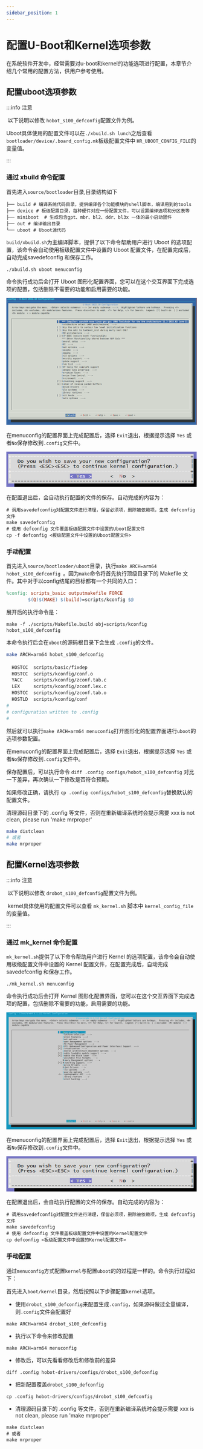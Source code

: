 ```yaml
---
sidebar_position: 1
---
```


# 配置U-Boot和Kernel选项参数

在系统软件开发中，经常需要对u-boot和kernel的功能选项进行配置，本章节介绍几个常用的配置方法，供用户参考使用。

## 配置uboot选项参数

:::info 注意

​	以下说明以修改 `hobot_s100_defconfig`配置文件为例。

​	Uboot具体使用的配置文件可以在`./xbuild.sh lunch`之后查看`bootloader/device/.board_config.mk`板级配置文件中 `HR_UBOOT_CONFIG_FILE`的变量值。

:::

### 通过 xbuild 命令配置

首先进入`source/bootloader`目录,目录结构如下

```
├── build # 编译系统代码目录，提供编译各个功能模块的shell脚本，编译用到的tools
├── device # 板级配置目录，每种硬件对应一份配置文件，可以设置编译选项和分区表等
├── miniboot  # 生成包含gpt、mbr、bl2、ddr、bl3x 一体的最小启动固件
├── out # 编译输出目录
└── uboot # Uboot源代码
```

`build/xbuild.sh`为主编译脚本，提供了以下命令帮助用户进行 Uboot 的选项配置，该命令会自动使用板级配置文件中设置的 Uboot 配置文件，在配置完成后，自动完成savedefconfig 和保存工作。
```
./xbuild.sh uboot menuconfig
```

命令执行成功后会打开 Uboot 图形化配置界面，您可以在这个交互界面下完成选项的配置，包括删除不需要的功能和启用需要的功能。

![image-20220518111319607](../../../../static/img/07_Advanced_development/02_linux_development/driver_development_x5/screenshot-20241120-201418.png)

在menuconfig的配置界面上完成配置后，选择 `Exit`退出，根据提示选择 `Yes` 或者`No`保存修改到`.config`文件中。

![image-20220518111506018](../../../../static/img/07_Advanced_development/02_linux_development/driver_development/image-20220518111506018.png)

在配置退出后，会自动执行配置的文件的保存。自动完成的内容为：

```
# 调用savedefconfig对配置文件进行清理，保留必须项，删除被依赖项，生成 defconfig 文件
make savedefconfig
# 使用 defconfig 文件覆盖板级配置文件中设置的Uboot配置文件
cp -f defconfig <板级配置文件中设置的Uboot配置文件>
```

### 手动配置

首先进入`source/bootloader/uboot`目录，执行`make ARCH=arm64 hobot_s100_defconfig `。因为`make`命令将首先执行顶级目录下的 Makefile 文件。其中对于以config结尾的目标都有一个共同的入口：

```makefile
%config: scripts_basic outputmakefile FORCE
        $(Q)$(MAKE) $(build)=scripts/kconfig $@
```

展开后的执行命令是：

```
make -f ./scripts/Makefile.build obj=scripts/kconfig hobot_s100_defconfig
```

本命令执行后会在`uboot`的源码根目录下会生成 `.config`的文件。

```bash
make ARCH=arm64 hobot_s100_defconfig

  HOSTCC  scripts/basic/fixdep
  HOSTCC  scripts/kconfig/conf.o
  YACC    scripts/kconfig/zconf.tab.c
  LEX     scripts/kconfig/zconf.lex.c
  HOSTCC  scripts/kconfig/zconf.tab.o
  HOSTLD  scripts/kconfig/conf
#
# configuration written to .config
#
```

然后就可以执行`make ARCH=arm64 menuconfig`打开图形化的配置界面进行`uboot`的选项参数配置。

在menuconfig的配置界面上完成配置后，选择 `Exit`退出，根据提示选择 `Yes` 或者`No`保存修改到`.config`文件中。

保存配置后，可以执行命令 `diff .config configs/hobot_s100_defconfig` 对比一下差异，再次确认一下修改是否符合预期。

如果修改正确，请执行 `cp .config configs/hobot_s100_defconfig`替换默认的配置文件。

清理源码目录下的 .config 等文件，否则在重新编译系统时会提示需要 xxx is not clean, please run 'make mrproper'
```bash
make distclean
# 或者
make mrproper
```

## 配置Kernel选项参数

:::info 注意

​	以下说明以修改 `drobot_s100_defconfig`配置文件为例。

​	kernel具体使用的配置文件可以查看 `mk_kernel.sh` 脚本中 `kernel_config_file` 的变量值。

:::

### 通过 mk_kernel 命令配置

`mk_kernel.sh`提供了以下命令帮助用户进行 Kernel 的选项配置，该命令会自动使用板级配置文件中设置的 Kernel 配置文件，在配置完成后，自动完成savedefconfig 和保存工作。

```
./mk_kernel.sh menuconfig
```

命令执行成功后会打开 Kernel 图形化配置界面，您可以在这个交互界面下完成选项的配置，包括删除不需要的功能，启用需要的功能。

![image-20220518111319607](../../../../static/img/07_Advanced_development/02_linux_development/driver_development_s100/image-s100-kernel.png)

在menuconfig的配置界面上完成配置后，选择 `Exit`退出，根据提示选择 `Yes` 或者`No`保存修改到`.config`文件中。

![image-20220518111506018](../../../../static/img/07_Advanced_development/02_linux_development/driver_development/image-20220518111506018.png)

在配置退出后，会自动执行配置的文件的保存。自动完成的内容为：

```
# 调用savedefconfig对配置文件进行清理，保留必须项，删除被依赖项，生成 defconfig 文件
make savedefconfig
# 使用 defconfig 文件覆盖板级配置文件中设置的Kernel配置文件
cp defconfig <板级配置文件中设置的Kernel配置文件>
```

### 手动配置

通过`menuconfig`方式配置`kernel`与配置`uboot`的的过程是一样的。命令执行过程如下：

首先进入`boot/kernel`目录，然后按照以下步骤配置`kernel`选项。

- 使用`drobot_s100_defconfig`来配置生成`.config`，如果源码做过全量编译，则`.config`文件会配置好

```
make ARCH=arm64 drobot_s100_defconfig
```

- 执行以下命令来修改配置

```
make ARCH=arm64 menuconfig
```

- 修改后，可以先看看修改后和修改前的差异

```
diff .config hobot-drivers/configs/drobot_s100_defconfig
```

- 把新配置覆盖`drobot_s100_defconfig`

```
cp .config hobot-drivers/configs/drobot_s100_defconfig
```

- 清理源码目录下的 .config 等文件，否则在重新编译系统时会提示需要 xxx is not clean, please run 'make mrproper'

```
make distclean
# 或者
make mrproper
```

